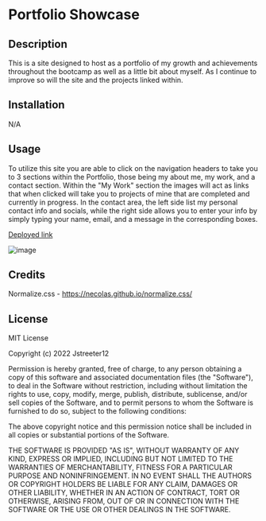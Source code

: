<H1>Portfolio Showcase</H1>

<H2>Description</H2>
This is a site designed to host as a portfolio of my growth and achievements throughout the bootcamp as well as a little bit about myself. As I continue to improve so will the site
and the projects linked within.
<H2>Installation</H2>

N/A

<H2>Usage</H2>

To utilize this site you are able to click on the navigation headers to take you to 3 sections within the Portfolio, those being my about me, my work, and a contact section. Within the "My Work" section the images will act as links that when clicked will take you to projects of mine that are completed and currently in progress. In the contact area, the left side list my personal contact info and socials, while the right side allows you to enter your info by simply typing your name, email, and a message in the corresponding boxes.

[Deployed link](jstreeter0.github.io/Josh-Streeter-Portfolio-Showcase)

![image](https://user-images.githubusercontent.com/110742112/194212578-a8d3b80f-a7c1-4f5a-a158-05b5d399134f.png)

<H2>Credits</H2>

Normalize.css - https://necolas.github.io/normalize.css/

<H2>License</H2>

MIT License

Copyright (c) 2022 Jstreeter12

Permission is hereby granted, free of charge, to any person obtaining a copy
of this software and associated documentation files (the "Software"), to deal
in the Software without restriction, including without limitation the rights
to use, copy, modify, merge, publish, distribute, sublicense, and/or sell
copies of the Software, and to permit persons to whom the Software is
furnished to do so, subject to the following conditions:

The above copyright notice and this permission notice shall be included in all
copies or substantial portions of the Software.

THE SOFTWARE IS PROVIDED "AS IS", WITHOUT WARRANTY OF ANY KIND, EXPRESS OR
IMPLIED, INCLUDING BUT NOT LIMITED TO THE WARRANTIES OF MERCHANTABILITY,
FITNESS FOR A PARTICULAR PURPOSE AND NONINFRINGEMENT. IN NO EVENT SHALL THE
AUTHORS OR COPYRIGHT HOLDERS BE LIABLE FOR ANY CLAIM, DAMAGES OR OTHER
LIABILITY, WHETHER IN AN ACTION OF CONTRACT, TORT OR OTHERWISE, ARISING FROM,
OUT OF OR IN CONNECTION WITH THE SOFTWARE OR THE USE OR OTHER DEALINGS IN THE
SOFTWARE.
